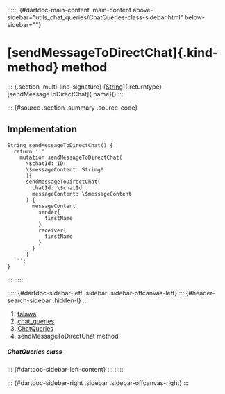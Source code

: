 :::::: {#dartdoc-main-content .main-content above-sidebar="utils_chat_queries/ChatQueries-class-sidebar.html" below-sidebar=""}
<div>

# [sendMessageToDirectChat]{.kind-method} method

</div>

::: {.section .multi-line-signature}
[[String](https://api.flutter.dev/flutter/dart-core/String-class.html)]{.returntype}
[sendMessageToDirectChat]{.name}()
:::

::: {#source .section .summary .source-code}
## Implementation

``` language-dart
String sendMessageToDirectChat() {
  return '''
    mutation sendMessageToDirectChat(
      \$chatId: ID!
      \$messageContent: String!
      ){
      sendMessageToDirectChat(
        chatId: \$chatId
        messageContent: \$messageContent
      ) {
        messageContent
          sender{
            firstName
          }
          receiver{
            firstName
          }
        }
      }
  ''';
}
```
:::
::::::

::::: {#dartdoc-sidebar-left .sidebar .sidebar-offcanvas-left}
::: {#header-search-sidebar .hidden-l}
:::

1.  [talawa](../../index.html)
2.  [chat_queries](../../utils_chat_queries/)
3.  [ChatQueries](../../utils_chat_queries/ChatQueries-class.html)
4.  sendMessageToDirectChat method

##### ChatQueries class

::: {#dartdoc-sidebar-left-content}
:::
:::::

::: {#dartdoc-sidebar-right .sidebar .sidebar-offcanvas-right}
:::
